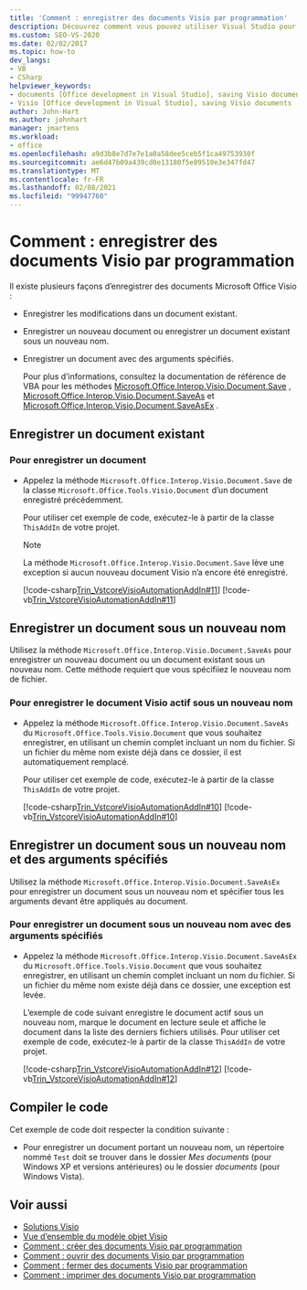 ```yaml
---
title: 'Comment : enregistrer des documents Visio par programmation'
description: Découvrez comment vous pouvez utiliser Visual Studio pour enregistrer par programme des documents existants Microsoft Visio et de nouveaux documents qui n’ont pas encore été enregistrés.
ms.custom: SEO-VS-2020
ms.date: 02/02/2017
ms.topic: how-to
dev_langs:
- VB
- CSharp
helpviewer_keywords:
- documents [Office development in Visual Studio], saving Visio documents
- Visio [Office development in Visual Studio], saving Visio documents
author: John-Hart
ms.author: johnhart
manager: jmartens
ms.workload:
- office
ms.openlocfilehash: a9d3b8e7d7e7e1a0a58dee5ceb5f1ca49753930f
ms.sourcegitcommit: ae6d47b09a439cd0e13180f5e89510e3e347fd47
ms.translationtype: MT
ms.contentlocale: fr-FR
ms.lasthandoff: 02/08/2021
ms.locfileid: "99947760"
---
```

# <a name="how-to-programmatically-save-visio-documents"></a>Comment : enregistrer des documents Visio par programmation
  Il existe plusieurs façons d’enregistrer des documents Microsoft Office Visio :

- Enregistrer les modifications dans un document existant.

- Enregistrer un nouveau document ou enregistrer un document existant sous un nouveau nom.

- Enregistrer un document avec des arguments spécifiés.

  Pour plus d’informations, consultez la documentation de référence de VBA pour les méthodes [Microsoft.Office.Interop.Visio.Document.Save](/office/vba/api/Visio.Document.Save) , [Microsoft.Office.Interop.Visio.Document.SaveAs](/office/vba/api/Visio.Document.SaveAs) et [Microsoft.Office.Interop.Visio.Document.SaveAsEx](/office/vba/api/Visio.Document.SaveAsEx) .

## <a name="save-an-existing-document"></a>Enregistrer un document existant

### <a name="to-save-a-document"></a>Pour enregistrer un document

- Appelez la méthode `Microsoft.Office.Interop.Visio.Document.Save` de la classe `Microsoft.Office.Tools.Visio.Document` d’un document enregistré précédemment.

     Pour utiliser cet exemple de code, exécutez-le à partir de la classe `ThisAddIn` de votre projet.

    > [!NOTE]
    > La méthode `Microsoft.Office.Interop.Visio.Document.Save` lève une exception si aucun nouveau document Visio n’a encore été enregistré.

     [!code-csharp[Trin_VstcoreVisioAutomationAddIn#11](../vsto/codesnippet/CSharp/trin_vstcorevisioautomationaddin/ThisAddIn.cs#11)]
     [!code-vb[Trin_VstcoreVisioAutomationAddIn#11](../vsto/codesnippet/VisualBasic/trin_vstcorevisioautomationaddin/ThisAddIn.vb#11)]

## <a name="save-a-document-with-a-new-name"></a>Enregistrer un document sous un nouveau nom
 Utilisez la méthode `Microsoft.Office.Interop.Visio.Document.SaveAs` pour enregistrer un nouveau document ou un document existant sous un nouveau nom. Cette méthode requiert que vous spécifiiez le nouveau nom de fichier.

### <a name="to-save-the-active-visio-document-with-a-new-name"></a>Pour enregistrer le document Visio actif sous un nouveau nom

- Appelez la méthode `Microsoft.Office.Interop.Visio.Document.SaveAs` du `Microsoft.Office.Tools.Visio.Document` que vous souhaitez enregistrer, en utilisant un chemin complet incluant un nom du fichier. Si un fichier du même nom existe déjà dans ce dossier, il est automatiquement remplacé.

     Pour utiliser cet exemple de code, exécutez-le à partir de la classe `ThisAddIn` de votre projet.

     [!code-csharp[Trin_VstcoreVisioAutomationAddIn#10](../vsto/codesnippet/CSharp/trin_vstcorevisioautomationaddin/ThisAddIn.cs#10)]
     [!code-vb[Trin_VstcoreVisioAutomationAddIn#10](../vsto/codesnippet/VisualBasic/trin_vstcorevisioautomationaddin/ThisAddIn.vb#10)]

## <a name="save-a-document-with-a-new-name-and-specified-arguments"></a>Enregistrer un document sous un nouveau nom et des arguments spécifiés
 Utilisez la méthode `Microsoft.Office.Interop.Visio.Document.SaveAsEx` pour enregistrer un document sous un nouveau nom et spécifier tous les arguments devant être appliqués au document.

### <a name="to-save-document-with-a-new-name-and-specified-arguments"></a>Pour enregistrer un document sous un nouveau nom avec des arguments spécifiés

- Appelez la méthode `Microsoft.Office.Interop.Visio.Document.SaveAsEx` du `Microsoft.Office.Tools.Visio.Document` que vous souhaitez enregistrer, en utilisant un chemin complet incluant un nom du fichier. Si un fichier du même nom existe déjà dans ce dossier, une exception est levée.

     L’exemple de code suivant enregistre le document actif sous un nouveau nom, marque le document en lecture seule et affiche le document dans la liste des derniers fichiers utilisés. Pour utiliser cet exemple de code, exécutez-le à partir de la classe `ThisAddIn` de votre projet.

     [!code-csharp[Trin_VstcoreVisioAutomationAddIn#12](../vsto/codesnippet/CSharp/trin_vstcorevisioautomationaddin/ThisAddIn.cs#12)]
     [!code-vb[Trin_VstcoreVisioAutomationAddIn#12](../vsto/codesnippet/VisualBasic/trin_vstcorevisioautomationaddin/ThisAddIn.vb#12)]

## <a name="compile-the-code"></a>Compiler le code
 Cet exemple de code doit respecter la condition suivante :

- Pour enregistrer un document portant un nouveau nom, un répertoire nommé `Test` doit se trouver dans le dossier *Mes documents* (pour Windows XP et versions antérieures) ou le dossier *documents* (pour Windows Vista).

## <a name="see-also"></a>Voir aussi
- [Solutions Visio](../vsto/visio-solutions.md)
- [Vue d’ensemble du modèle objet Visio](../vsto/visio-object-model-overview.md)
- [Comment : créer des documents Visio par programmation](../vsto/how-to-programmatically-create-new-visio-documents.md)
- [Comment : ouvrir des documents Visio par programmation](../vsto/how-to-programmatically-open-visio-documents.md)
- [Comment : fermer des documents Visio par programmation](../vsto/how-to-programmatically-close-visio-documents.md)
- [Comment : imprimer des documents Visio par programmation](../vsto/how-to-programmatically-print-visio-documents.md)
